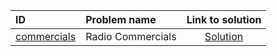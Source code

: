 | ID | Problem name | Link to solution |
|:---|:---|:---:|
| [commercials](https://open.kattis.com/problems/commercials) | Radio Commercials | [Solution](https://github.com/versenyi98/kattis-solutions/tree/main/solutions/commercials)|
